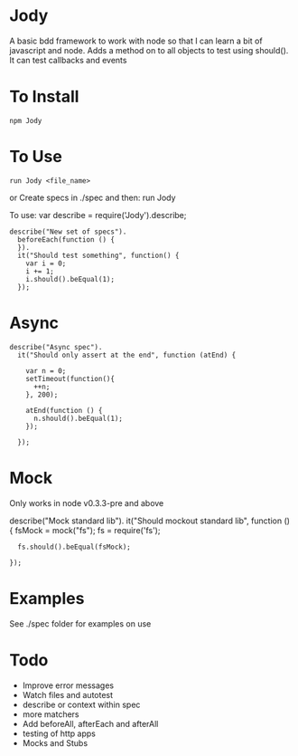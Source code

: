 Jody
============

A basic bdd framework to work with node so that I can learn a bit of javascript and node. 
Adds a method on to all objects to test using should().
It can test callbacks and events


To Install
==========
    npm Jody

To Use
======
    run Jody <file_name>
or
Create specs in ./spec and then:
    run Jody 

To use:
    var describe = require('Jody').describe;

    describe("New set of specs").
      beforeEach(function () {
      }).
      it("Should test something", function() {
        var i = 0;
        i += 1;
        i.should().beEqual(1);
      });

  Async
  =====
  
    describe("Async spec").
      it("Should only assert at the end", function (atEnd) {
        
        var n = 0;
        setTimeout(function(){
          ++n;
        }, 200);

        atEnd(function () {
          n.should().beEqual(1);
        });

      });

  Mock
  =====

  Only works in node v0.3.3-pre and above
  
  describe("Mock standard lib").
    it("Should mockout standard lib", function () {
      fsMock = mock("fs");
      fs = require('fs');
      
      fs.should().beEqual(fsMock);

    });

Examples
========

See ./spec folder for examples on use

Todo
====

* Improve error messages
* Watch files and autotest
* describe or context within spec
* more matchers
* Add beforeAll, afterEach and afterAll
* testing of http apps
* Mocks and Stubs


